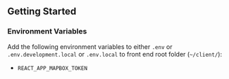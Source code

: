 ## Getting Started

### Environment Variables

Add the following environment variables to either `.env` or `.env.development.local` or `.env.local` to front end root folder (`~/client/`):

- `REACT_APP_MAPBOX_TOKEN`
